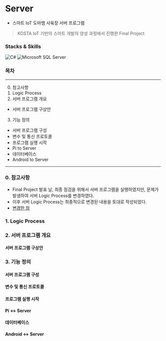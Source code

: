 # Server
- 스마트 IoT 도마뱀 사육장 서버 프로그램
> KOSTA IoT 기반의 스마트 개발자 양성 과정에서 진행한 Final Project

### Stacks & Skills
<img alt="C#" src ="https://img.shields.io/badge/C Sharp-239120.svg?&style=for-the-badge&logo=C Sharp&logoColor=white"/>  <img alt="Microsoft SQL Server" src ="https://img.shields.io/badge/MSSQL-CC2927.svg?&style=for-the-badge&logo=Microsoft SQL Server&logoColor=white"/>

### 목차
---
0. 참고사항
1. Logic Process
2. 서버 프로그램 개요
  - 서버 프로그램 구상안
3. 기능 정의
  - 서버 프로그램 구성
  - 변수 및 통신 프로토콜
  - 프로그램 실행 시작
  - Pi to Server
  - 데이터베이스
  - Android to Server
---
### 0. 참고사항
- Final Project 발표 날, 최종 점검을 위해서 서버 프로그램을 실행하였지만, 문제가 발생하여 서버 Logic Process를 변경하였다.
- 이후 서버 Logic Process는 최종적으로 변경된 내용을 토대로 작성되었다.
- [변경한 점]()
### 1. Logic Process

### 2. 서버 프로그램 개요

#### 서버 프로그램 구상안

### 3. 기능 정의

#### 서버 프로그램 구성

#### 변수 및 통신 프로토콜

#### 프로그램 실행 시작

#### Pi <-> Server

#### 데이터베이스

#### Android <-> Server
